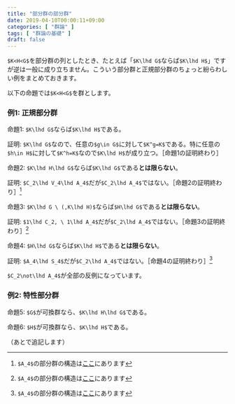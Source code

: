```yaml
---
title: "部分群の部分群"
date: 2019-04-10T00:00:11+09:00
categories: [ "群論" ]
tags: [ "群論の基礎" ]
draft: false
---
```


`$K<H<G$`を部分群の列としたとき、たとえば「`$K\lhd G$`ならば`$K\lhd H$`」ですが逆は一般に成り立ちません。こういう部分群と正規部分群のちょっと紛らわしい例をまとめておきます。

<!--more-->

以下の命題では`$K<H<G$`を群とします。

### 例1: 正規部分群

命題1: `$K\lhd G$`ならば`$K\lhd H$`である。

証明: `$K\lhd G$`なので、任意の`$g\in G$`に対して`$K^g=K$`である。特に任意の`$h\in H$`に対して`$K^h=K$`なので`$K\lhd H$`が成り立つ。［命題1の証明終わり］

命題2: `$K\lhd H\lhd G$`ならば`$K\lhd G$`である**とは限らない**。

証明: `$C_2\lhd V_4\lhd A_4$`だが`$C_2\lhd A_4$`ではない。［命題2の証明終わり］[^1]

命題3: `$K\lhd G \ (,K\lhd H)$`ならば`$H\lhd G$`である**とは限らない**。

証明: `$1\lhd C_2, \ 1\lhd A_4$`だが`$C_2\lhd A_4$`ではない。［命題3の証明終わり］[^1]

命題4: `$H\lhd G$`ならば`$K\lhd H$`である**とは限らない**。

証明: `$A_4\lhd S_4$`だが`$C_2\lhd A_4$`ではない。［命題4の証明終わり］[^1]

[^1]: `$A_4$`の部分群の構造は[ここ](https://groupprops.subwiki.org/wiki/File:A4latticeofsubgroups.png)にあります

`$C_2\not\lhd A_4$`が全部の反例になっています。

### 例2: 特性部分群



命題5: `$G$`が可換群なら、`$K\lhd H\lhd G$`である。

命題6: `$H$`が可換群なら、`$K\lhd H$`である。

（あとで追記します）